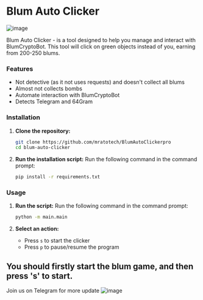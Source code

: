 
# Blum Auto Clicker

![image](https://th.bing.com/th/id/OIP.RqCg_PNKbhMo1OCCMZsNHAAAAA?rs=1&pid=ImgDetMain)


Blum Auto Clicker - is a tool designed to help you manage and interact with BlumCryptoBot. This tool will click on green objects instead of you, earning from 200-250 blums.

### Features
- Not detective (as it not uses requests) and doesn't collect all blums
- Almost not collects bombs
- Automate interaction with BlumCryptoBot
- Detects Telegram and 64Gram

### Installation

1. **Clone the repository:**
    ```bash
    git clone https://github.com/mratotech/BlumAutoClickerpro
    cd blum-auto-clicker
    ```

2. **Run the installation script:**
	Run the following command in the command prompt:
    ```bash
    pip install -r requirements.txt
    ```

### Usage


1. **Run the script:**
   Run the following command in the command prompt:
	```bash
	python -m main.main
	```

2. **Select an action:**
    - Press `s` to start the clicker
   - Press `p` to pause/resume the program

## You should firstly start the blum game, and then press 's' to start.

Join us on Telegram for more update 
![image](https://t.me/addlist/3oHlY2NsIfdiMjc0)
